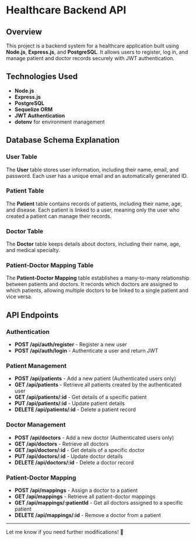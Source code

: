 # Healthcare Backend API

## Overview
This project is a backend system for a healthcare application built using **Node.js**, **Express.js**, and **PostgreSQL**. It allows users to register, log in, and manage patient and doctor records securely with JWT authentication.

## Technologies Used
- **Node.js**
- **Express.js**
- **PostgreSQL**
- **Sequelize ORM**
- **JWT Authentication**
- **dotenv** for environment management

## Database Schema Explanation

### User Table
The **User** table stores user information, including their name, email, and password. Each user has a unique email and an automatically generated ID.

### Patient Table
The **Patient** table contains records of patients, including their name, age, and disease. Each patient is linked to a user, meaning only the user who created a patient can manage their records.

### Doctor Table
The **Doctor** table keeps details about doctors, including their name, age, and medical specialty.

### Patient-Doctor Mapping Table
The **Patient-Doctor Mapping** table establishes a many-to-many relationship between patients and doctors. It records which doctors are assigned to which patients, allowing multiple doctors to be linked to a single patient and vice versa.

## API Endpoints

### Authentication
- **POST /api/auth/register** - Register a new user
- **POST /api/auth/login** - Authenticate a user and return JWT

### Patient Management
- **POST /api/patients** - Add a new patient (Authenticated users only)
- **GET /api/patients** - Retrieve all patients created by the authenticated user
- **GET /api/patients/:id** - Get details of a specific patient
- **PUT /api/patients/:id** - Update patient details
- **DELETE /api/patients/:id** - Delete a patient record

### Doctor Management
- **POST /api/doctors** - Add a new doctor (Authenticated users only)
- **GET /api/doctors** - Retrieve all doctors
- **GET /api/doctors/:id** - Get details of a specific doctor
- **PUT /api/doctors/:id** - Update doctor details
- **DELETE /api/doctors/:id** - Delete a doctor record

### Patient-Doctor Mapping
- **POST /api/mappings** - Assign a doctor to a patient
- **GET /api/mappings** - Retrieve all patient-doctor mappings
- **GET /api/mappings/:patientId** - Get all doctors assigned to a specific patient
- **DELETE /api/mappings/:id** - Remove a doctor from a patient

---
Let me know if you need further modifications! 🚀


